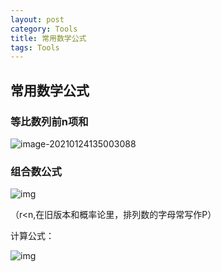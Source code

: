 ```yaml
---
layout: post
category: Tools
title: 常用数学公式
tags: Tools
---
```


## 常用数学公式

### 等比数列前n项和

![image-20210124135003088](https://cdn.jsdelivr.net/gh/mafulong/mdPic@vv1/v1/1.png)



### 组合数公式

![img](https://cdn.jsdelivr.net/gh/mafulong/mdPic@vv2/v2/21.png)

（r<n,在旧版本和概率论里，排列数的字母常写作P）

计算公式：

![img](https://cdn.jsdelivr.net/gh/mafulong/mdPic@vv2/v2/5.png)

